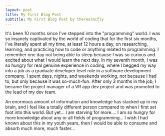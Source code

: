 ```yaml
---
layout: post
title: My First Blog Post
subtitle: My First Blog Post by therealmcfly
---
```


It's been 10 months since I've stepped into the "programming" world. I was so insanely captivated by the world of coding that for the first six months, I've literally spent all my time, at least 12 hours a day, on researching, learning, and practicing how to code or anything related to programming. I remember one day not being able to sleep because I was so curious and excited about what I would learn the next day. In my seventh month, I was so hungry for real genuine experience in coding, where I begged my way into a job as a graduate developer level role in a software development company. I spent days, nights, and weekends working, not because I had to, but only because it was so-much-fun. After only 3 months in the job, I became the project manager of a VR app dev project and was promoted to the lead of my dev team.

An enormous amount of information and knowledge has stacked up in my brain, and I feel like a totally different person compared to when I first set foot into this world. But yet... I am starving for more.... I am so hungry for more knowledge about any or all fields of programming... I wish I had known about this in my youth years, then I would be able to consume and absorb much more, much faster...
